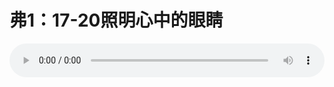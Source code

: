 # 弗1：17-20照明心中的眼睛

<audio style="width: 100%;" preload="false" controls controlslist="nodownload"><source src="http://file.simai.life/audio/mp3/old/12332.mp3" type="audio/mpeg">Your browser does not support the audio element.</audio>


